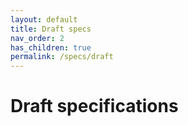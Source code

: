 ```yaml
---
layout: default
title: Draft specs
nav_order: 2
has_children: true
permalink: /specs/draft
---
```


# Draft specifications
